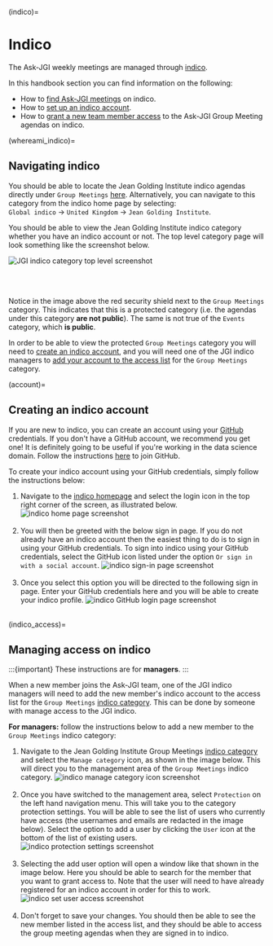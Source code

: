 (indico)=
# Indico

The Ask-JGI weekly meetings are managed through
[indico](https://indico.cern.ch/). 

In this handbook section you can find information on the following:
- How to [find Ask-JGI meetings](whereami_indico) on indico.
- How to [set up an indico account](account).
- How to [grant a new team member access](indico_access) to the Ask-JGI Group Meeting
  agendas on indico.

(whereami_indico)=
## Navigating indico

You should be able to locate the Jean Golding Institute indico agendas
directly under `Group Meetings` [here](https://indico.cern.ch/category/14723/). Alternatively, you can
navigate to this category from the indico home page by selecting:</br>
`Global indico` &rarr; `United Kingdom` &rarr; `Jean Golding
Institute`. 

You should be able to view the Jean Golding
Institute indico category whether you have an indico account or
not. The top level category page will look something like the
screenshot below.

![JGI indico category top level
screenshot](../images/indico/indico_jgi.png)

</br></br>

Notice in the image above the red security shield next to the `Group
Meetings` category. This indicates that this is a protected category
(i.e. the agendas under this category **are not public**). The same is
not true of the `Events` category, which **is public**. 

In order to be able to view the protected `Group Meetings` category
you will need to [create an indico account](account), and you will need one of
the JGI indico managers to [add your account to the access list](indico_management) for the
`Group Meetings` category. 


(account)=
## Creating an indico account

If you are new to indico, you can create an account using your [GitHub](https://github.com/)
credentials. If you don't have a GitHub account, we recommend you get one!
It is definitely going to be useful if you're working in the data
science domain. Follow the instructions [here](https://github.com/join) to join GitHub.

To create your indico account using your GitHub credentials, simply follow the instructions below:

1.  Navigate to the [indico homepage](https://indico.cern.ch/) and
select the login icon in the top right corner of the screen, as
illustrated below.
    ![indico home page screenshot](../images/indico/indico_home.png)
    </br></br>
2.  You will then be greeted with the below sign in page. If you do
not already have an indico account then the easiest thing to do is to
sign in using your GitHub credentials. To sign into indico using your
GitHub credentials, select the GitHub icon listed under the option `Or sign in with a social account`.
    ![indico sign-in page screenshot](../images/indico/indico_sso.png)
    </br></br>
3.  Once you select this option you will be directed to the following
sign in page. Enter your GitHub credentials here and you will be able
to create your indico profile.
    ![indico GitHub login page screenshot](../images/indico/indico_github.png)
    </br></br>

(indico_access)=
## Managing access on indico

:::{important}
These instructions are for **managers**.
:::


When a new member joins the Ask-JGI team, one of the JGI indico
managers will need to add the new member's indico account to the
access list for the `Group Meetings` [indico
category](https://indico.cern.ch/category/14729/). This can be done by
someone with manage access to the JGI indico. 

**For managers:** follow the instructions below to add a new member to
the `Group Meetings` indico category:

1.  Navigate to the Jean Golding Institute Group Meetings [indico
   category](https://indico.cern.ch/category/14729/) and select the
   `Manage category` icon, as shown in the image below. This will
   direct you to the management area of the `Group Meetings` indico category.
    ![indico manage category icon
   screenshot](../images/indico/indico_manage.jpg)
    </br></br>
2.  Once you have switched to the management area, select `Protection`
   on the left hand navigation menu. This will take you to the
   category protection settings. You will be able to see the list of
   users who currently have access (the usernames and emails are
   redacted in the image below). Select the option to add a user by
   clicking the `User` icon at the
   bottom of the list of existing users.
    ![indico protection settings
   screenshot](../images/indico/indico_protection.jpg)
    </br></br>
3.  Selecting the add user option will open a window like that shown
    in the image below. Here you should be able to search for the
    member that you want to grant access to. Note that the user will
    need to have already registered for an indico account in order for
    this to work. 
    ![indico set user access
   screenshot](../images/indico/indico_select_users.png)
    </br></br>
4.  Don't forget to save your changes. You should then be able to see
    the new member listed in the access list, and they should be able
    to access the group meeting agendas when they are signed in to indico.
